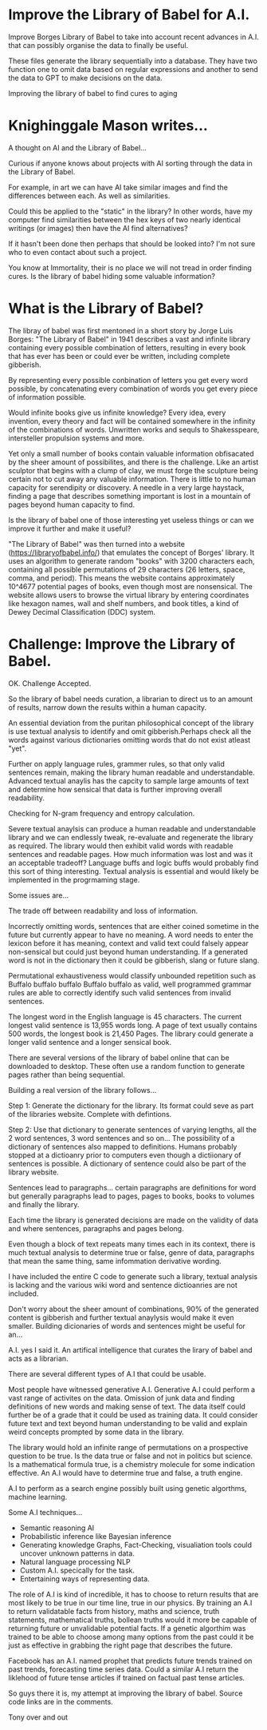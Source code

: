 # Improve the Library of Babel for A.I.
Improve Borges Library of Babel to take into account recent advances in A.I. that can possibly organise the data to finally be useful.

These files generate the library sequentially into a database. They have two function one to omit data based on regular expressions and another to send the data to GPT to make decisions on the data.

Improving the library of babel to find cures to aging

# Knighinggale Mason writes...

A thought on AI and the Library of Babel...

Curious if anyone knows about projects with AI sorting through the data in the Library of Babel.

For example, in art we can have AI take similar images and find the differences between each. As well as similarities.

Could this be applied to the "static" in the library? In other words, have my computer find similarities between the hex keys of two nearly identical writings (or images) then have the AI find alternatives?

If it hasn't been done then perhaps that should be looked into? I'm not sure who to even contact about such a project.

You know at Immortality, their is no place we will not tread in order finding cures. Is the library of babel hiding some valuable information? 

# What is the Library of Babel?

The libray of babel was first mentoned in a short story by Jorge Luis Borges: "The Library of Babel" in 1941 describes a vast and infinite library containing every possible combination of letters, resulting in every book that has ever has been or could ever be written, including complete gibberish.

By representing every possible conbination of letters you get every word possible, by concatenating every combination of words you get every piece of information possible.

Would infinite books give us infinite knowledge? Every idea, every invention, every theory and fact will be contained somewhere in the infinity of the combinations of words. Unwritten works and sequls to Shakesspeare, intersteller propulsion systems and more.

Yet only a small number of books contain valuable information obfisacated by the sheer amount of possibilites, and there is the challenge. Like an artist sculptor that begins with a clump of clay, we must forge the sculpture being certain not to cut away any valuable information. There is little to no human capacity for serendipity or discovery. A needle in a very large haystack, finding a page that describes something important is lost in a mountain of pages beyond human capacity to find.

Is the library of babel one of those interesting yet useless things or can we improve it further and make it useful?

"The Library of Babel" was then turned into a website (https://libraryofbabel.info/) that emulates the concept of Borges' library. It uses an algorithm to generate random "books" with 3200 characters each, containing all possible permutations of 29 characters (26 letters, space, comma, and period). This means the website contains approximately 10^4677 potential pages of books, even though most are nonsensical. The website allows users to browse the virtual library by entering coordinates like hexagon names, wall and shelf numbers, and book titles, a kind of Dewey Decimal Classification (DDC) system. 

# Challenge: Improve the Library of Babel.

OK. Challenge Accepted.

So the library of babel needs curation, a librarian to direct us to an amount of results, narrow down the results within a human capacity.

An essential deviation from the puritan philosophical concept of the library is use textual analysis to identify and omit gibberish.Perhaps check all the words against various dictionaries omitting words that do not exist atleast "yet".

Further on apply language rules, grammer rules, so that only valid sentences remain, making the library human readable and understandable.
Advanced textual anaylis has the capcity to sample large amounts of text and determine how sensical that data is further improving overall readability.

Checking for N-gram frequency and entropy calculation.

Severe textual anaylsis can produce a human readable and understandable library and we can endlessly tweak, re-evaluate and regenerate the library as required. The library would then exhibit valid words with readable sentences and readable pages. How much information was lost and was it an acceptable tradeoff? Language buffs and logic buffs would probably find this sort of thing interesting. Textual analysis is essential and would likely be implemented in the progrmaming stage.

Some issues are... 

The trade off between readability and loss of information.

Incorrectly omitting words, sentences that are either coined sometime in the future but currently appear to have no meaning. A word needs to enter the lexicon before it has meaning, context and valid text could falsely appear non-sensical but could just beyond human understanding. If a generated word is not in the dictionary then it could be gibberish, slang or future slang. 

Permutational exhaustiveness would classify unbounded repetition such as Buffalo buffalo buffalo Buffalo buffalo as valid, well programmed grammar rules are able to correctly identify such valid sentences from invalid sentences. 

The longest word in the English language is 45 characters. The current longest valid sentence is 13,955 words long. A page of text usually contains 500 words, the longest book is 21,450 Pages. The library could generate a longer valid sentence and a longer sensical book.

There are several versions of the library of babel online that can be downloaded to desktop.
These often use a random function to generate pages rather than being sequential.

Building a real version of the library follows...

Step 1: Generate the dictionary for the library. Its format could seve as part of the libraries website. Complete with defintions.

Step 2: Use that dictionary to generate sentences of varying lengths, all the 2 word sentences, 3 word sentences and so on... The possibility of a dictionary of sentences also mapped to definitions. Humans probably stopped at a dictioanry prior to computers even though a dictiionary of sentences is possible. A dictionary of sentence could also be part of the library website.

Sentences lead to paragraphs... certain paragraphs are definitions for word but generally paragraphs lead to pages, pages to books, books to volumes and finally the library. 

Each time the library is generated decisions are made on the validity of data and where sentences, paragraphs and pages belong.

Even though a block of text repeats many times each in its context, there is much textual analysis to determine true or false, genre of data, paragraphs that mean the same thing, same infommation derivative wording.

I have included the entire C code to generate such a library, textual analysis is lacking and the various wiki word and sentence dictioanries are not included.

Don't worry about the sheer amount of combinations, 90% of the generated content is gibberish and further textual anaylysis would make it even smaller. Building dicionaries of words and sentences might be useful for an...

A.I. yes I said it. An artifical intelligence that curates the lirary of babel and acts as a librarian.

There are several different types of A.I that could be usable.

Most people have witnessed generative A.I. Generative A.I could perform a vast range of activites on the data. Omission of junk data and finding definitions of new words and making sense of text. The data itself could further be of a grade that it could be used as training data. It could consider future text and text beyond human understanding to be valid and explain weird concepts prompted by some data in the library.

The library would hold an infinite range of permutations on a prospective question to be true. Is the data true or false and not in politics but science. Is a mathematical formula true, is a chemistry molecule for some indication effective. An A.I would have to determine true and false, a truth engine.

A.I to perform as a search engine possibly built using genetic algorthms, machine learning.

Some A.I techniques...

* Semantic reasoning AI
* Probabilistic inference like Bayesian inference
* Generating knowledge Graphs, Fact-Checking, visualiation tools could uncover unknown patterns in data.
* Natural language processing NLP
* Custom A.I. specically for the task.
* Entertaining ways of representing data. 

The role of A.I is kind of incredible, it has to choose to return results that are most likely to be true in our time line, true in our physics. By training an A.I to return validatable facts from history, maths and science, truth statements, mathematical truths, bollean truths would it more be capable of returning future or unvalidable potential facts. If a genetic algorthim was trained to be able to choose among many options from the past could it be just as effective in grabbing the right page that describes the future.

Facebook has an A.I. named prophet that predicts future trends trained on past trends, forecasting time series data. Could a similar A.I return the liklehood of future tense articles if trained on factual past tense articles.

So guys there it is, my attempt at improving the library of babel. Source code links are in the comments.

Tony over and out
